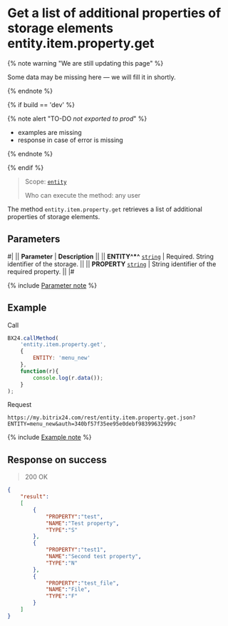 # Get a list of additional properties of storage elements entity.item.property.get

{% note warning "We are still updating this page" %}

Some data may be missing here — we will fill it in shortly.

{% endnote %}

{% if build == 'dev' %}

{% note alert "TO-DO _not exported to prod_" %}

- examples are missing
- response in case of error is missing

{% endnote %}

{% endif %}

> Scope: [`entity`](../../../scopes/permissions.md)
>
> Who can execute the method: any user

The method `entity.item.property.get` retrieves a list of additional properties of storage elements.

## Parameters

#|
|| **Parameter** | **Description** ||
|| **ENTITY^*^**
[`string`](../../../data-types.md) | Required. String identifier of the storage. ||
|| **PROPERTY**
[`string`](../../../data-types.md) | String identifier of the required property. ||
|#

{% include [Parameter note](../../../../_includes/required.md) %}

## Example

Call

```js
BX24.callMethod(
    'entity.item.property.get',
    {
        ENTITY: 'menu_new'
    },
    function(r){
        console.log(r.data());
    }
);
```

Request

```http
https://my.bitrix24.com/rest/entity.item.property.get.json?ENTITY=menu_new&auth=340bf57f35ee95e0debf98399632999c
```

{% include [Example note](../../../../_includes/examples.md) %}

## Response on success

> 200 OK
```json
{
    "result":
    [
        {
            "PROPERTY":"test",
            "NAME":"Test property",
            "TYPE":"S"
        },
        {
            "PROPERTY":"test1",
            "NAME":"Second test property",
            "TYPE":"N"
        },
        {
            "PROPERTY":"test_file",
            "NAME":"File",
            "TYPE":"F"
        }
    ]
}
```